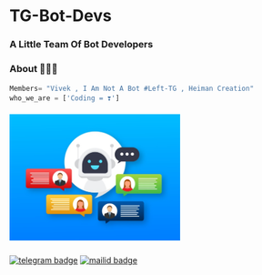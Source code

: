 # TG-Bot-Devs

### A Little Team Of  Bot Developers


### About 🙋🏻‍♂️
```python
Members= "Vivek , I Am Not A Bot #Left-TG , Heiman Creation"
who_we_are = ['Coding = ❣️']
```
##### <img src="https://github.com/TG-Bot-Devs/TG-Bot-Devs/blob/main/robot-icon-bot-sign-design-chatbot-symbol-concept-voice-support-service-bot-online-support-bot_100456-1875.jpg" width="300px"></h2>

[![telegram badge](https://img.shields.io/badge/@Vivek_Kerala-30302f?style=for-the-badge&logo=telegram)](https://t.me/TG_BOT_DEVS)
[![mailid badge](https://img.shields.io/badge/Vivek-30302f?style=for-the-badge&logo=gmail)](mailto:tg.devs@telegmail.com)
